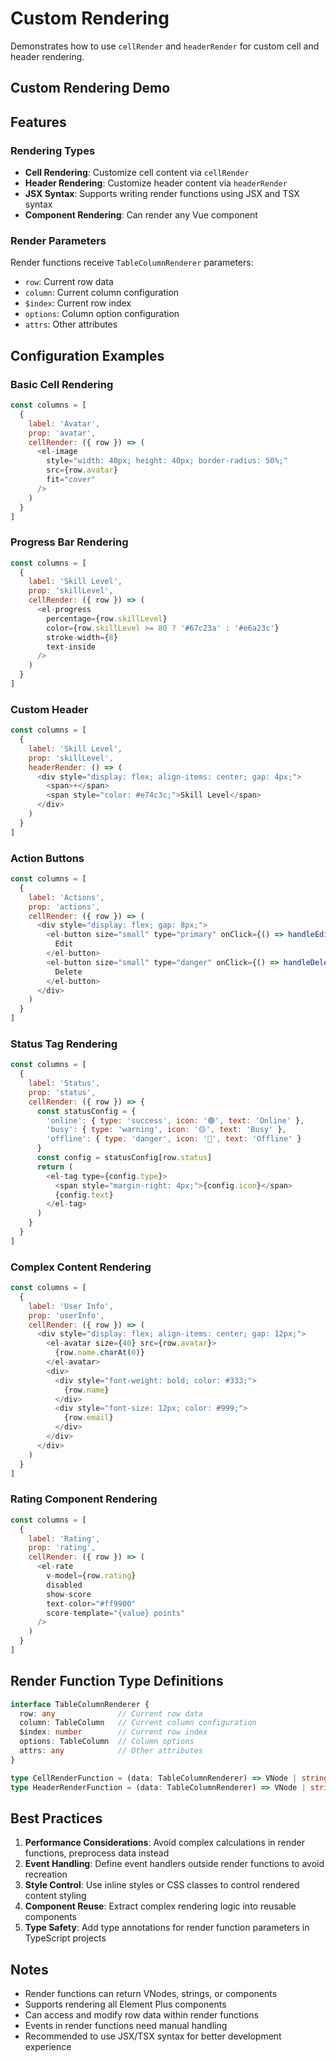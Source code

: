 # Custom Rendering

Demonstrates how to use `cellRender` and `headerRender` for custom cell and header rendering.

## Custom Rendering Demo

<DemoPreview dir="demos/ma-table/custom-render" />

## Features

### Rendering Types
- **Cell Rendering**: Customize cell content via `cellRender`
- **Header Rendering**: Customize header content via `headerRender`
- **JSX Syntax**: Supports writing render functions using JSX and TSX syntax
- **Component Rendering**: Can render any Vue component

### Render Parameters
Render functions receive `TableColumnRenderer` parameters:
- `row`: Current row data
- `column`: Current column configuration
- `$index`: Current row index
- `options`: Column option configuration
- `attrs`: Other attributes

## Configuration Examples

### Basic Cell Rendering
```javascript
const columns = [
  { 
    label: 'Avatar', 
    prop: 'avatar',
    cellRender: ({ row }) => (
      <el-image
        style="width: 40px; height: 40px; border-radius: 50%;"
        src={row.avatar}
        fit="cover"
      />
    )
  }
]
```

### Progress Bar Rendering
```javascript
const columns = [
  { 
    label: 'Skill Level', 
    prop: 'skillLevel',
    cellRender: ({ row }) => (
      <el-progress
        percentage={row.skillLevel}
        color={row.skillLevel >= 80 ? '#67c23a' : '#e6a23c'}
        stroke-width={8}
        text-inside
      />
    )
  }
]
```

### Custom Header
```javascript
const columns = [
  { 
    label: 'Skill Level', 
    prop: 'skillLevel',
    headerRender: () => (
      <div style="display: flex; align-items: center; gap: 4px;">
        <span>⚡</span>
        <span style="color: #e74c3c;">Skill Level</span>
      </div>
    )
  }
]
```

### Action Buttons
```javascript
const columns = [
  { 
    label: 'Actions', 
    prop: 'actions',
    cellRender: ({ row }) => (
      <div style="display: flex; gap: 8px;">
        <el-button size="small" type="primary" onClick={() => handleEdit(row)}>
          Edit
        </el-button>
        <el-button size="small" type="danger" onClick={() => handleDelete(row)}>
          Delete
        </el-button>
      </div>
    )
  }
]
```

### Status Tag Rendering
```javascript
const columns = [
  { 
    label: 'Status', 
    prop: 'status',
    cellRender: ({ row }) => {
      const statusConfig = {
        'online': { type: 'success', icon: '🟢', text: 'Online' },
        'busy': { type: 'warning', icon: '🟡', text: 'Busy' },
        'offline': { type: 'danger', icon: '🔴', text: 'Offline' }
      }
      const config = statusConfig[row.status]
      return (
        <el-tag type={config.type}>
          <span style="margin-right: 4px;">{config.icon}</span>
          {config.text}
        </el-tag>
      )
    }
  }
]
```

### Complex Content Rendering
```javascript
const columns = [
  { 
    label: 'User Info', 
    prop: 'userInfo',
    cellRender: ({ row }) => (
      <div style="display: flex; align-items: center; gap: 12px;">
        <el-avatar size={40} src={row.avatar}>
          {row.name.charAt(0)}
        </el-avatar>
        <div>
          <div style="font-weight: bold; color: #333;">
            {row.name}
          </div>
          <div style="font-size: 12px; color: #999;">
            {row.email}
          </div>
        </div>
      </div>
    )
  }
]
```

### Rating Component Rendering
```javascript
const columns = [
  { 
    label: 'Rating', 
    prop: 'rating',
    cellRender: ({ row }) => (
      <el-rate
        v-model={row.rating}
        disabled
        show-score
        text-color="#ff9900"
        score-template="{value} points"
      />
    )
  }
]
```

## Render Function Type Definitions

```typescript
interface TableColumnRenderer {
  row: any              // Current row data
  column: TableColumn   // Current column configuration  
  $index: number        // Current row index
  options: TableColumn  // Column options
  attrs: any            // Other attributes
}

type CellRenderFunction = (data: TableColumnRenderer) => VNode | string
type HeaderRenderFunction = (data: TableColumnRenderer) => VNode | string
```

## Best Practices

1. **Performance Considerations**: Avoid complex calculations in render functions, preprocess data instead
2. **Event Handling**: Define event handlers outside render functions to avoid recreation
3. **Style Control**: Use inline styles or CSS classes to control rendered content styling
4. **Component Reuse**: Extract complex rendering logic into reusable components
5. **Type Safety**: Add type annotations for render function parameters in TypeScript projects

## Notes

- Render functions can return VNodes, strings, or components
- Supports rendering all Element Plus components
- Can access and modify row data within render functions
- Events in render functions need manual handling
- Recommended to use JSX/TSX syntax for better development experience